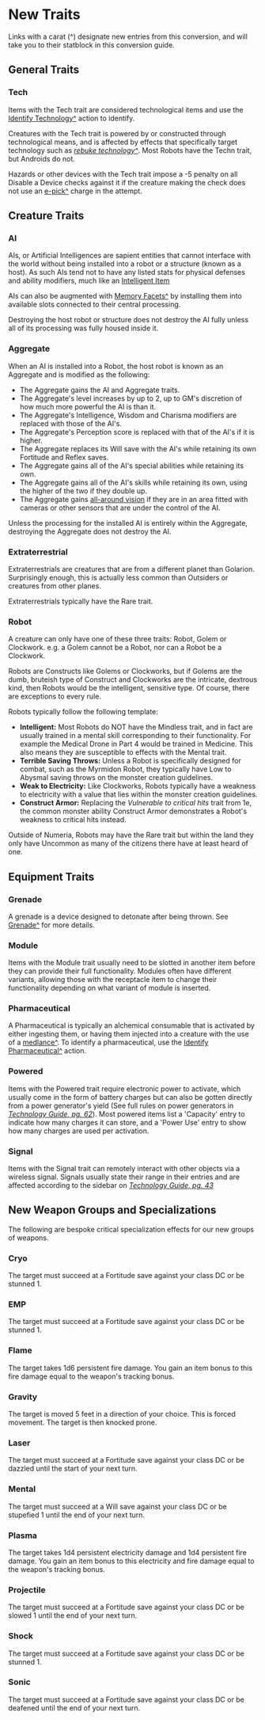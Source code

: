 # New Traits

Links with a carat (^) designate new entries from this conversion, and will take you to their statblock in this conversion guide.

## General Traits

### Tech

Items with the Tech trait are considered technological items and use the [Identify Technology^](/Technology%20Guide/README.md#identify-technology) action to identify.

Creatures with the Tech trait is powered by or constructed through technological means, and is affected by effects that specifically target technology such as *[rebuke technology^](/Technology%20Guide/README.md#rebuke-technology)*. Most Robots have the Techn trait, but Androids do not.

Hazards or other devices with the Tech trait impose a -5 penalty on all Disable a Device checks against it if the creature making the check does not use an [e-pick^](Gear/README.md#e-pick) charge in the attempt.

## Creature Traits

### AI

AIs, or Artificial Intelligences are sapient entities that cannot interface with the world without being installed into a robot or a structure (known as a host). As such AIs tend not to have any listed stats for physical defenses and ability modifiers, much like an [Intelligent Item](https://2e.aonprd.com/Rules.aspx?ID=1084)

AIs can also be augmented with [Memory Facets^](/Chapter2/Items/README.md#memory-facet) by installing them into available slots connected to their central processing.

Destroying the host robot or structure does not destroy the AI fully unless all of its processing was fully housed inside it.

### Aggregate

 When an AI is installed into a Robot, the host robot is known as an Aggregate and is modified as the following:

* The Aggregate gains the AI and Aggregate traits.
* The Aggregate's level increases by up to 2, up to GM's discretion of how much more powerful the AI is than it.
* The Aggregate's Intelligence, Wisdom and Charisma modifiers are replaced with those of the AI's.
* The Aggregate's Perception score is replaced with that of the AI's if it is higher.
* The Aggregate replaces its Will save with the AI's while retaining its own Fortitude and Reflex saves.
* The Aggregate gains all of the AI's special abilities while retaining its own.
* The Aggregate gains all of the AI's skills while retaining its own, using the higher of the two if they double up.
* The Aggregate gains [all-around vision](https://2e.aonprd.com/MonsterAbilities.aspx?ID=1) if they are in an area fitted with cameras or other sensors that are under the control of the AI.

Unless the processing for the installed AI is entirely within the Aggregate, destroying the Aggregate does not destroy the AI.

### Extraterrestrial

Extraterrestrials are creatures that are from a different planet than Golarion. Surprisingly enough, this is actually less common than Outsiders or creatures from other planes.

Extraterrestrials typically have the Rare trait.

### Robot

A creature can only have one of these three traits: Robot, Golem or Clockwork. e.g. a Golem cannot be a Robot, nor can a Robot be a Clockwork.

Robots are Constructs like Golems or Clockworks, but if Golems are the dumb, bruteish type of Construct and Clockworks are the intricate, dextrous kind, then Robots would be the intelligent, sensitive type. Of course, there are exceptions to every rule.

Robots typically follow the following template:

* **Intelligent:** Most Robots do NOT have the Mindless trait, and in fact are usually trained in a mental skill corresponding to their functionality. For example the Medical Drone in Part 4 would be trained in Medicine. This also means they are susceptible to effects with the Mental trait.
* **Terrible Saving Throws:** Unless a Robot is specifically designed for combat, such as the Myrmidon Robot, they typically have Low to Abysmal saving throws on the monster creation guidelines.
* **Weak to Electricity:** Like Clockworks, Robots typically have a weakness to electricity with a value that lies within the monster creation guidelines.
* **Construct Armor:** Replacing the *Vulnerable to critical hits* trait from 1e, the common monster ability Construct Armor demonstrates a Robot's weakness to critical hits instead.

Outside of Numeria, Robots may have the Rare trait but within the land they only have Uncommon as many of the citizens there have at least heard of one.

## Equipment Traits

### Grenade

A grenade is a device designed to detonate after being thrown. See [Grenade^](/Technology%20Guide/Gear/README.md#grenade) for more details.

### Module

Items with the Module trait usually need to be slotted in another item before they can provide their full functionality. Modules often have different variants, allowing those with the receptacle item to change their functionality depending on what variant of module is inserted.

### Pharmaceutical

A Pharmaceutical is typically an alchemical consumable that is activated by either ingesting them, or having them injected into a creature with the use of a [medlance^](/Technology%20Guide/Gear/README.md#medlance). To identify a pharmaceutical, use the [Identify Pharmaceutical^](/Technology%20Guide/README.md#identify-pharmaceutical) action.

### Powered

Items with the Powered trait require electronic power to activate, which usually come in the form of battery charges but can also be gotten directly from a power generator's yield (See full rules on power generators in *[Technology Guide, pg. 62](https://paizo.com/products/btpy98i0?Pathfinder-Campaign-Setting-Technology-Guide)*). Most powered items list a 'Capacity' entry to indicate how many charges it can store, and a 'Power Use' entry to show how many charges are used per activation.

### Signal

Items with the Signal trait can remotely interact with other objects via a wireless signal. Signals usually state their range in their entries and are affected according to the sidebar on *[Technology Guide, pg. 43](https://paizo.com/products/btpy98i0?Pathfinder-Campaign-Setting-Technology-Guide)*

## New Weapon Groups and Specializations

The following are bespoke critical specialization effects for our new groups of weapons.

### Cryo

The target must succeed at a Fortitude save against your class DC or be stunned 1.

### EMP

The target must succeed at a Fortitude save against your class DC or be stunned 1.

### Flame

The target takes 1d6 persistent fire damage. You gain an item bonus to this fire damage equal to the weapon's tracking bonus.

### Gravity

The target is moved 5 feet in a direction of your choice. This is forced movement. The target is then knocked prone.

### Laser

The target must succeed at a Fortitude save against your class DC or be dazzled until the start of your next turn.

### Mental

The target must succeed at a Will save against your class DC or be stupefied 1 until the end of your next turn.

### Plasma

The target takes 1d4 persistent electricity damage and 1d4 persistent fire damage. You gain an item bonus to this electricity and fire damage equal to the weapon's tracking bonus.

### Projectile

The target must succeed at a Fortitude save against your class DC or be slowed 1 until the end of your next turn.

### Shock

The target must succeed at a Fortitude save against your class DC or be stunned 1.

### Sonic

The target must succeed at a Fortitude save against your class DC or be deafened until the end of your next turn.
